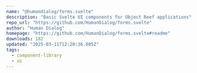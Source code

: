 ```yaml
---
name: "@humandialog/forms.svelte"
description: "Basic Svelte UI components for Object Reef applications"
repo_url: "https://github.com/HumanDialog/forms.svelte"
author: "Human Dialog"
homepage: "https://github.com/HumanDialog/forms.svelte#readme"
downloads: 182
updated: "2025-03-11T12:20:36.005Z"
tags: 
  - component-library
  - ui
---
```

